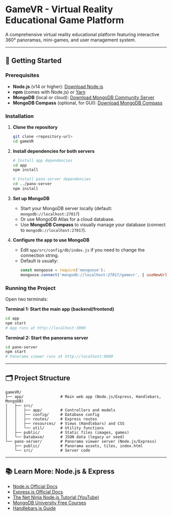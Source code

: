 # GameVR - Virtual Reality Educational Game Platform

A comprehensive virtual reality educational platform featuring interactive 360° panoramas, mini-games, and user management system.

---

## 🚀 Getting Started

### Prerequisites

- **Node.js** (v14 or higher): [Download Node.js](https://nodejs.org/)
- **npm** (comes with Node.js) or [Yarn](https://yarnpkg.com/)
- **MongoDB** (local or cloud): [Download MongoDB Community Server](https://www.mongodb.com/try/download/community)
- **MongoDB Compass** (optional, for GUI): [Download MongoDB Compass](https://www.mongodb.com/products/compass)

### Installation

1. **Clone the repository**
   ```bash
   git clone <repository-url>
   cd gameVR
   ```

2. **Install dependencies for both servers**
   ```bash
   # Install app dependencies
   cd app
   npm install

   # Install pano-server dependencies
   cd ../pano-server
   npm install
   ```

3. **Set up MongoDB**
   - Start your MongoDB server locally (default: `mongodb://localhost:27017`)
   - Or use MongoDB Atlas for a cloud database.
   - Use **MongoDB Compass** to visually manage your database (connect to `mongodb://localhost:27017`).

4. **Configure the app to use MongoDB**
   - Edit `app/src/config/db/index.js` if you need to change the connection string.
   - Default is usually:
     ```js
     const mongoose = require('mongoose');
     mongoose.connect('mongodb://localhost:27017/gamevr', { useNewUrlParser: true, useUnifiedTopology: true });
     ```

### Running the Project

Open two terminals:

**Terminal 1: Start the main app (backend/frontend)**
```bash
cd app
npm start
# App runs at http://localhost:3000
```

**Terminal 2: Start the panorama server**
```bash
cd pano-server
npm start
# Panorama viewer runs at http://localhost:8080
```

---

## 🗂️ Project Structure

```
gameVR/
├── app/                # Main web app (Node.js/Express, Handlebars, MongoDB)
│   ├── src/
│   │   ├── app/        # Controllers and models
│   │   ├── config/     # Database config
│   │   ├── routes/     # Express routes
│   │   ├── resources/  # Views (Handlebars) and CSS
│   │   └── util/       # Utility functions
│   ├── public/         # Static files (images, games)
│   └── Database/       # JSON data (legacy or seed)
└── pano-server/        # Panorama viewer server (Node.js/Express)
    ├── public/         # Panorama assets, tiles, index.html
    └── src/            # Server code
```

---

## 📚 Learn More: Node.js & Express

- [Node.js Official Docs](https://nodejs.org/en/docs)
- [Express.js Official Docs](https://expressjs.com/)
- [The Net Ninja Node.js Tutorial (YouTube)](https://www.youtube.com/playlist?list=PL4cUxeGkcC9jLYyp2Aoh6hcWuxFDX6PBJ)
- [MongoDB University Free Courses](https://university.mongodb.com/)
- [Handlebars.js Guide](https://handlebarsjs.com/guide/)

